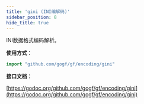 ```yaml
---
title: 'gini (INI编解码)'
sidebar_position: 8
hide_title: true
---
```


INI数据格式编码解析。

**使用方式**：

```  go
import "github.com/gogf/gf/encoding/gini"

```

**接口文档**：

[https://godoc.org/github.com/gogf/gf/encoding/gini](https://godoc.org/github.com/gogf/gf/encoding/gini)